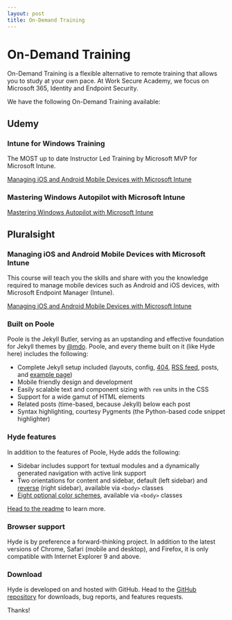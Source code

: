 ```yaml
---
layout: post
title: On-Demand Training
---
```


# On-Demand Training

On-Demand Training is a flexible alternative to remote training that allows you to study at your own pace. At Work Secure Academy, we focus on Microsoft 365, Identity and Endpoint Security.

We have the following On-Demand Training available:

## Udemy
### Intune for Windows Training

The MOST up to date Instructor Led Training by Microsoft MVP for Microsoft Intune.

[Managing iOS and Android Mobile Devices with Microsoft Intune](https://www.udemy.com/course/learn-intune/?referralCode=0751E019FC0DD131052C)


### Mastering Windows Autopilot with Microsoft Intune
[Mastering Windows Autopilot with Microsoft Intune](https://www.udemy.com/course/learn-autopilot/?referralCode=94AFFCBCF86711D7ACC1)


## Pluralsight
### Managing iOS and Android Mobile Devices with Microsoft Intune

This course will teach you the skills and share with you the knowledge required to manage mobile devices such as Android and iOS devices, with Microsoft Endpoint Manager (Intune).

[Managing iOS and Android Mobile Devices with Microsoft Intune](https://www.pluralsight.com/courses/ios-android-mobile-devices-microsoft-intune-managing)







### Built on Poole

Poole is the Jekyll Butler, serving as an upstanding and effective foundation for Jekyll themes by [@mdo](https://twitter.com/mdo). Poole, and every theme built on it (like Hyde here) includes the following:

* Complete Jekyll setup included (layouts, config, [404](/404), [RSS feed](/atom.xml), posts, and [example page](/about))
* Mobile friendly design and development
* Easily scalable text and component sizing with `rem` units in the CSS
* Support for a wide gamut of HTML elements
* Related posts (time-based, because Jekyll) below each post
* Syntax highlighting, courtesy Pygments (the Python-based code snippet highlighter)

### Hyde features

In addition to the features of Poole, Hyde adds the following:

* Sidebar includes support for textual modules and a dynamically generated navigation with active link support
* Two orientations for content and sidebar, default (left sidebar) and [reverse](https://github.com/poole/lanyon#reverse-layout) (right sidebar), available via `<body>` classes
* [Eight optional color schemes](https://github.com/poole/hyde#themes), available via `<body>` classes

[Head to the readme](https://github.com/poole/hyde#readme) to learn more.

### Browser support

Hyde is by preference a forward-thinking project. In addition to the latest versions of Chrome, Safari (mobile and desktop), and Firefox, it is only compatible with Internet Explorer 9 and above.

### Download

Hyde is developed on and hosted with GitHub. Head to the <a href="https://github.com/poole/hyde">GitHub repository</a> for downloads, bug reports, and features requests.

Thanks!
